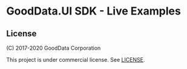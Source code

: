 # GoodData.UI SDK - Live Examples

## License

(C) 2017-2020 GoodData Corporation

This project is under commercial license. See [LICENSE](LICENSE).
